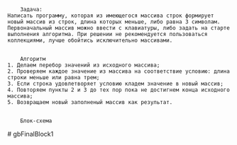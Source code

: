         Задача:
    Написать программу, которая из имеющегося массива строк формирует новый массив из строк, длина которых меньше, либо равна 3 символам. Первоначальный массив можно ввести с клавиатуры, либо задать на старте выполнения алгоритма. При решении не рекомендуется пользоваться коллекциями, лучше обойтись исключительно массивами.


        Алгоритм
    1. Делаем перебор значений из исходного массива;
    2. Проверяем каждое значение из массива на соответствие условию: длина строки меньше или равна трем;
    3. Если строка удовлетворяет условию кладем значение в новый массив;
    4. Повторяем пункты 2 и 3 до тех пор пока не достигнем конца исходного массива;
    5. Возвращаем новый заполненый массив как результат.


        Блок-схема
#   g b F i n a l B l o c k 1  
 